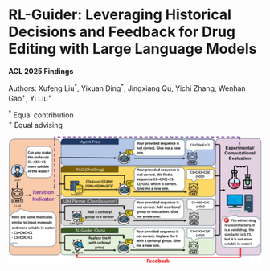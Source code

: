 # RL-Guider: Leveraging Historical Decisions and Feedback for Drug Editing with Large Language Models

**ACL 2025 Findings**

Authors: Xufeng Liu<sup>\*</sup>, Yixuan Ding<sup>\*</sup>, Jingxiang Qu, Yichi Zhang, Wenhan Gao<sup>+</sup>, Yi Liu<sup>+</sup>

<sup>\*</sup> Equal contribution<br>
<sup>+</sup> Equal advising

<p align="center">
  <img src="figure/main_fig.jpg" /> 
</p>

